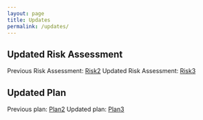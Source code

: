 ```yaml
---
layout: page
title: Updates
permalink: /updates/
---
```


## Updated Risk Assessment
Previous Risk Assessment: [Risk2](/downloads/Risk2.pdf)
Updated Risk Assessment: [Risk3](/downloads/Risk3.pdf)

## Updated Plan
Previous plan: [Plan2](/downloads/Plan2old.pdf)
Updated plan: [Plan3](/downloads/Plan3.pdf)
